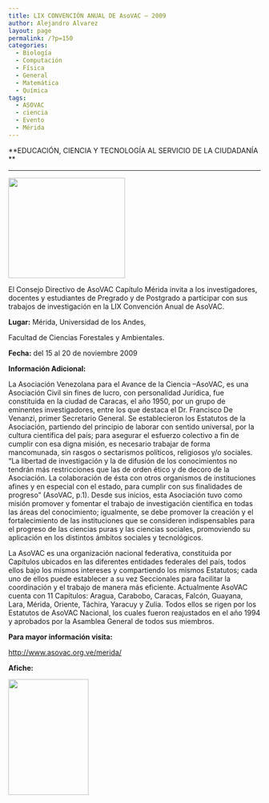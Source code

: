 ```yaml
---
title: LIX CONVENCIÓN ANUAL DE AsoVAC – 2009
author: Alejandro Alvarez
layout: page
permalink: /?p=150
categories:
  - Biología
  - Computación
  - Física
  - General
  - Matemática
  - Química
tags:
  - ASOVAC
  - ciencia
  - Evento
  - Mérida
---
```

**EDUCACIÓN, CIENCIA Y TECNOLOGÍA AL SERVICIO DE LA CIUDADANÍA  
**

** **

<img class="aligncenter" title="ASOVACLOGO" src="http://www.asovac.org/wp-content/uploads/2009/03/Buho.jpg" alt="" width="233" height="200" />

El Consejo Directivo de AsoVAC Capítulo Mérida invita a los investigadores, docentes y estudiantes de Pregrado y de Postgrado a participar con sus trabajos de investigación en la LIX Convención Anual de AsoVAC.

**Lugar:** Mérida, Universidad de los Andes,

Facultad de Ciencias Forestales y Ambientales.

**Fecha:** del 15 al 20 de noviembre 2009

**Información Adicional:**

La Asociación Venezolana para el Avance de la Ciencia –AsoVAC, es una Asociación Civil sin fines de lucro, con personalidad Jurídica, fue constituida en la ciudad de Caracas, el año 1950, por un grupo de eminentes investigadores, entre los que destaca el Dr. Francisco De Venanzi, primer Secretario General. Se establecieron los Estatutos de la Asociación, partiendo del principio de laborar con sentido universal, por la cultura científica del país; para asegurar el esfuerzo colectivo a fin de cumplir con esa digna misión, es necesario trabajar de forma mancomunada, sin rasgos o sectarismos políticos, religiosos y/o sociales. “La libertad de investigación y la de difusión de los conocimientos no tendrán más restricciones que las de orden ético y de decoro de la Asociación. La colaboración de ésta con otros organismos de instituciones afines y en especial con el estado, para cumplir con sus finalidades de progreso” (AsoVAC, p.1). Desde sus inicios, esta Asociación tuvo como misión promover y fomentar el trabajo de investigación científica en todas las áreas del conocimiento; igualmente, se debe promover la creación y el fortalecimiento de las instituciones que se consideren indispensables para el progreso de las ciencias puras y las ciencias sociales, promoviendo su aplicación en los distintos ámbitos sociales y tecnológicos.

La AsoVAC es una organización nacional federativa, constituida por Capítulos ubicados en las diferentes entidades federales del país, todos ellos bajo los mismos intereses y compartiendo los mismos Estatutos; cada uno de ellos puede establecer a su vez Seccionales para facilitar la coordinación y el trabajo de manera más eficiente. Actualmente AsoVAC cuenta con 11 Capítulos: Aragua, Carabobo, Caracas, Falcón, Guayana, Lara, Mérida, Oriente, Táchira, Yaracuy y Zulia. Todos ellos se rigen por los Estatutos de AsoVAC Nacional, los cuales fueron reajustados en el año 1994 y aprobados por la Asamblea General de todos sus miembros.

**Para mayor información visita:**

<http://www.asovac.org.ve/merida/>

**Afiche:**

<img class="aligncenter" title="Afiche" src="http://www.asovac.org.ve/merida/images/stories/afiche_2009_m.jpg" alt="" width="160" height="231" />
